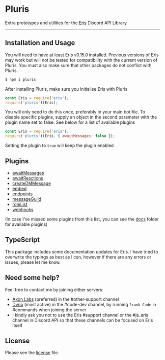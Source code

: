 Pluris
======

Extra prototypes and utilities for the [Eris](https://npmjs.com/package/eris) Discord API Library

---
Installation and Usage
----------------------
You will need to have at least Eris v0.15.0 installed. Previous versions of Eris may work but will not be tested for compatibility with the current version of Pluris. You must also make sure that other packages do not conflict with Pluris.

```sh
$ npm i pluris
```
After installing Pluris, make sure you initialise Eris with Pluris
```js
const Eris = require('eris');
require('pluris')(Eris);
```
You will only need to do this once, preferably in your main bot file. To disable specific plugins, supply an object in the second parameter with the plugin name set to false. See below for a list of available plugins
```js
const Eris = require('eris');
require('pluris')(Eris, { awaitMessages: false });
```
Setting the plugin to `true` will keep the plugin enabled

Plugins
-------
- [awaitMessages](docs/awaitMessages.md)
- [awaitReactions](docs/awaitReactions.md)
- [createDMMessage](docs/createDMMessage.md)
- [embed](docs/embed.md)
- [endpoints](docs/endpoints.md)
- [messageGuild](docs/messageGuild.md)
- [roleList](docs/roleList.md)
- [webhooks](docs/webhooks.md)

(In case I've missed some plugins from this list, you can see the [docs](docs/) folder for available plugins)

TypeScript
----------
This package includes some documentation updates for Eris. I have tried to overwrite the typings as best as I can, however if there are any errors or issues, please let me know.

Need some help?
---------------
Feel free to contact me by joining either servers:
- [Axon Labs](https://discord.gg/QZ6B5US) (preferred) in the #other-support channel
- [Dyno](https://discord.gg/dyno) (most active) in the #code-dev channel, by running `?rank Code` in #commands when joining the server
- I kindly ask you not to use the Eris #support channel or the #js_eris channel in Discord API so that these channels can be focused on Eris itself

License
-------
Please see the [license](LICENSE) file. 
